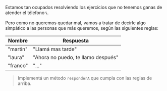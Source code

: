 Estamos tan ocupados resolviendo los ejercicios que no tenemos ganas de atender el télefono :telephone_receiver:.

Pero como no queremos quedar mal, vamos a tratar de decirle algo simpático a las personas que más queremos, según las siguientes reglas:

<table class="table table-bordered table-striped">
  <thead>
    <tr>
      <th>Nombre</th>
      <th>Respuesta</th>
    </tr>
  </thead>
  <tbody>
    <tr>
      <td>"martin"</td>
      <td>"Llamá mas tarde"</td>
    </tr>
    <tr>
      <td>"laura"</td>
      <td>"Ahora no puedo, te llamo después"</td>
    </tr>
    <tr>
      <td>"franco"</td>
      <td>"..."</td>
    </tr>
  </tbody>
</table>

> Implementá un método `responderA` que cumpla con las reglas de arriba.
